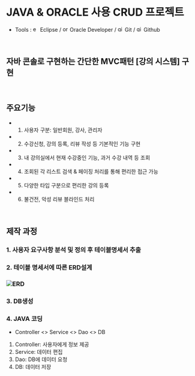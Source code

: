 # JAVA & ORACLE 사용 CRUD 프로젝트
 - Tools :
<img src="https://github.com/pshhyeon/ddit_basic_project/assets/130214802/a191ee0a-bd26-4a23-9837-48ce7be73fe0" alt="eclipseide-color" width="15"> Eclipse
/ <img src="https://github.com/pshhyeon/ddit_basic_project/assets/130214802/2ca2ab1d-0f91-4b1b-b4f8-e33dad57a7a8" alt="oracle-color" width="15"> Oracle Developer
/ <img src="https://github.com/pshhyeon/ddit_basic_project/assets/130214802/c083d33d-c35b-481f-b738-1523b0d677fd" alt="git-color" width="15"> Git
/ <img src="https://github.com/pshhyeon/ddit_basic_project/assets/130214802/70c96c6f-69e1-4e88-a092-eb92088ff683" alt="github-color" width="15"> Github

<br>

## 자바 콘솔로 구현하는 간단한 MVC패턴 [강의 시스템] 구현

<br>

## 주요기능
- 1. 사용자 구분: 일반회원, 강사, 관리자
- 2. 수강신청, 강의 등록, 리뷰 작성 등 기본적인 기능 구현
- 3. 내 강의실에서 현재 수강중인 기능, 과거 수강 내역 등 조회
- 4. 조회된 각 리스트 검색 & 페이징 처리를 통해 편리한 접근 가능
- 5. 다양한 타입 구분으로 편리한 강의 등록
- 6. 불건전, 악성 리뷰 블라인드 처리

<br>

## 제작 과정
### 1. 사용자 요구사항 분석 및 정의 후 테이블명세서 추출

### 2. 테이블 명세서에 따른 ERD설계

### ![ERD](https://github.com/pshhyeon/ddit_basic_project/assets/130214802/74e86e24-2222-493c-ae71-e3b0504989b9)

### 3. DB생성

### 4. JAVA 코딩
 - Controller <> Service <> Dao <> DB
1. Controller: 사용자에게 정보 제공
2. Service: 데이터 편집
3. Dao: DB에 데이터 요청
4. DB: 데이터 저장

<br>
